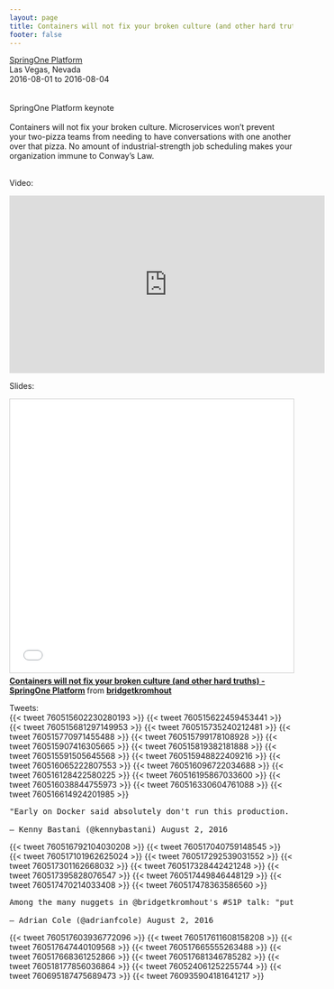 ```yaml
---
layout: page
title: Containers will not fix your broken culture (and other hard truths)
footer: false
---
```


<div class="views-field views-field-nothing">        <span class="field-content views-field-field-details"><a href="http://springoneplatform.io/">SpringOne Platform</a><br>Las Vegas, Nevada<br><span class="date-display-start">2016-08-01</span> to <span class="date-display-end">2016-08-04</span></span></div>
<br>
<br>
SpringOne Platform keynote
<br>
<br>
Containers will not fix your broken culture. Microservices won’t prevent your two-pizza teams from needing to have conversations with one another over that pizza. No amount of industrial-strength job scheduling makes your organization immune to Conway’s Law.
<br>
<br>

Video:
<br>
<iframe width="560" height="315" src="https://www.youtube.com/embed/3kMbEkm8p2w" frameborder="0" allowfullscreen></iframe>
<br>

Slides:
<br>
<iframe src="//www.slideshare.net/slideshow/embed_code/key/2CQL1MUKm8qx66" width="595" height="485" frameborder="0" marginwidth="0" marginheight="0" scrolling="no" style="border:1px solid #CCC; border-width:1px; margin-bottom:5px; max-width: 100%;" allowfullscreen> </iframe> <div style="margin-bottom:5px"> <strong> <a href="//www.slideshare.net/bridgetkromhout/containers-will-not-fix-your-broken-culture-and-other-hard-truths-springone-platform" title="Containers will not fix your broken culture (and other hard truths) - SpringOne Platform" target="_blank">Containers will not fix your broken culture (and other hard truths) - SpringOne Platform</a> </strong> from <strong><a target="_blank" href="//www.slideshare.net/bridgetkromhout">bridgetkromhout</a></strong> </div>


Tweets:
<br>
{{< tweet 760515602230280193 >}}
{{< tweet 760515622459453441 >}}
{{< tweet 760515681297149953 >}}
{{< tweet 760515735240212481 >}}
{{< tweet 760515770971455488 >}}
{{< tweet 760515799178108928 >}}
{{< tweet 760515907416305665 >}}
{{< tweet 760515819382181888 >}}
{{< tweet 760515591505645568 >}}
{{< tweet 760515948822409216 >}}
{{< tweet 760516065222807553 >}}
{{< tweet 760516096722034688 >}}
{{< tweet 760516128422580225 >}}
{{< tweet 760516195867033600 >}}
{{< tweet 760516038844755973 >}}
{{< tweet 760516330604761088 >}}
{{< tweet 760516614924201985 >}}
<pre>
"Early on Docker said absolutely don't run this production. We were like oh well – YOLO!"@bridgetkromhout #S1P pic.twitter.com/Jk4bKomw3J

— Kenny Bastani (@kennybastani) August 2, 2016
</pre>
{{< tweet 760516792104030208 >}}
{{< tweet 760517040759148545 >}}
{{< tweet 760517101962625024 >}}
{{< tweet 760517292539031552 >}}
{{< tweet 760517301162668032 >}}
{{< tweet 760517328442421248 >}}
{{< tweet 760517395828076547 >}}
{{< tweet 760517449846448129 >}}
{{< tweet 760517470214033408 >}}
{{< tweet 760517478363586560 >}}
<pre>
Among the many nuggets in @bridgetkromhout's #S1P talk: "put the why in commit messages, not just the what"

— Adrian Cole (@adrianfcole) August 2, 2016
</pre>
{{< tweet 760517603936772096 >}}
{{< tweet 760517611608158208 >}}
{{< tweet 760517647440109568 >}}
{{< tweet 760517665555263488 >}}
{{< tweet 760517668361252866 >}}
{{< tweet 760517681346785282 >}}
{{< tweet 760518177856036864 >}}
{{< tweet 760524061252255744 >}}
{{< tweet 760695187475689473 >}}
{{< tweet 760935904181641217 >}}
